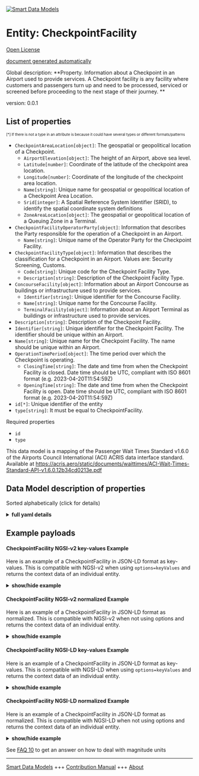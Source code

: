 <!-- 10-Header -->  
[![Smart Data Models](https://smartdatamodels.org/wp-content/uploads/2022/01/SmartDataModels_logo.png "Logo")](https://smartdatamodels.org)  
Entity: CheckpointFacility  
==========================<!-- /10-Header -->  
<!-- 15-License -->  
[Open License](https://github.com/smart-data-models//dataModel.ACRIS/blob/master/CheckpointFacility/LICENSE.md)  
[document generated automatically](https://docs.google.com/presentation/d/e/2PACX-1vTs-Ng5dIAwkg91oTTUdt8ua7woBXhPnwavZ0FxgR8BsAI_Ek3C5q97Nd94HS8KhP-r_quD4H0fgyt3/pub?start=false&loop=false&delayms=3000#slide=id.gb715ace035_0_60)  
<!-- /15-License -->  
<!-- 20-Description -->  
Global description: **Property. Information about a Checkpoint in an Airport used to provide services. A Checkpoint facility is any facility where customers and passengers turn up and need to be processed, serviced or screened before proceeding to the next stage of their journey. **  
version: 0.0.1  
<!-- /20-Description -->  
<!-- 30-PropertiesList -->  

## List of properties  

<sup><sub>[*] If there is not a type in an attribute is because it could have several types or different formats/patterns</sub></sup>  
- `CheckpointAreaLocation[object]`: The geospatial or geopolitical location of a Checkpoint.  	- `AirportElevation[object]`: The height of an Airport, above sea level.    
	- `Latitude[number]`: Coordinate of the latitude of the checkpoint area location.    
	- `Longitude[number]`: Coordinate of the longitude of the checkpoint area location.    
	- `Name[string]`: Unique name for geospatial or geopolitical location of a Checkpoint Area Location.    
	- `Srid[integer]`: A Spatial Reference System Identifier (SRID), to identify the spatial coordinate system definitions    
	- `ZoneAreaLocation[object]`: The geospatial or geopolitical location of a Queuing Zone in a Terminal.    
- `CheckpointFacilityOperatorParty[object]`: Information that describes the Party responsible for the operation of a Checkpoint in an Airport.  	- `Name[string]`: Unique name of the Operator Party for the Checkpoint Facility.    
- `CheckpointFacilityType[object]`: Information that describes the classification for a Checkpoint in an Airport. Values are: Security Screening, Customs.  	- `Code[string]`: Unique code for the Checkpoint Facility Type.    
	- `Description[string]`: Description of the Checkpoint Facility Type.    
- `ConcourseFacility[object]`: Information about an Airport Concourse as buildings or infrastructure used to provide services.  	- `Identifier[string]`: Unique identifier for the Concourse Facility.    
	- `Name[string]`: Unique name for the Concourse Facility.    
	- `TerminalFacility[object]`: Information about an Airport Terminal as buildings or infrastructure used to provide services.    
- `Description[string]`: Description of the Checkpoint Facility.  - `Identifier[string]`: Unique identifier for the Checkpoint Facility. The identifier should be unique within an Airport.  - `Name[string]`: Unique name for the Checkpoint Facility. The name should be unique within an Airport.  - `OperationTimePeriod[object]`: The time period over which the Checkpoint is operating.  	- `ClosingTime[string]`: The date and time from when the Checkpoint Facility is closed. Date time should be UTC, compliant with ISO 8601 format (e.g. 2023-04-20T11:54:59Z)    
	- `OpeningTime[string]`: The date and time from when the Checkpoint Facility is open. Date time should be UTC, compliant with ISO 8601 format (e.g. 2023-04-20T11:54:59Z)    
- `id[*]`: Unique identifier of the entity  - `type[string]`: It must be equal to CheckpointFacility.  <!-- /30-PropertiesList -->  
<!-- 35-RequiredProperties -->  
Required properties  
- `id`  - `type`  <!-- /35-RequiredProperties -->  
<!-- 40-RequiredProperties -->  
This data model is a mapping of the Passenger Wait Times Standard v1.6.0 of the Airports Council International (ACI) ACRIS data interface standard. Available at https://acris.aero/static/documents/waittimes/ACI-Wait-Times-Standard-API-v1.6.0.12b34cd0213e.pdf  
<!-- /40-RequiredProperties -->  
<!-- 50-DataModelHeader -->  
## Data Model description of properties  
Sorted alphabetically (click for details)  
<!-- /50-DataModelHeader -->  
<!-- 60-ModelYaml -->  
<details><summary><strong>full yaml details</strong></summary>    
```yaml  
CheckpointFacility:    
  description: 'Property. Information about a Checkpoint in an Airport used to provide services. A Checkpoint facility is any facility where customers and passengers turn up and need to be processed, serviced or screened before proceeding to the next stage of their journey. '    
  properties:    
    CheckpointAreaLocation:    
      description: The geospatial or geopolitical location of a Checkpoint.    
      properties:    
        AirportElevation:    
          description: 'The height of an Airport, above sea level.'    
          properties:    
            AirportElevationUnitOfMeasurement:    
              description: The unit of measure of the height of an Airport above sea level (FT for foot or M for metre).    
              properties:    
                Name:    
                  description: The name of the unit of measure for an Airport elevation above sea level.    
                  type: string    
                  x-ngsi:    
                    type: Property    
              type: object    
              x-ngsi:    
                type: Property    
            Name:    
              description: The name of an Airport elevation above sea level.    
              type: string    
              x-ngsi:    
                type: Property    
            Value:    
              description: The value of an Airport elevation above sea level.    
              type: number    
              x-ngsi:    
                type: Property    
          type: object    
          x-ngsi:    
            type: Property    
        Latitude:    
          description: Coordinate of the latitude of the checkpoint area location.    
          type: number    
          x-ngsi:    
            type: Property    
        Longitude:    
          description: Coordinate of the longitude of the checkpoint area location.    
          type: number    
          x-ngsi:    
            type: Property    
        Name:    
          description: Unique name for geospatial or geopolitical location of a Checkpoint Area Location.    
          type: string    
          x-ngsi:    
            type: Property    
        Srid:    
          description: 'A Spatial Reference System Identifier (SRID), to identify the spatial coordinate system definitions'    
          type: integer    
          x-ngsi:    
            type: Property    
        ZoneAreaLocation:    
          description: The geospatial or geopolitical location of a Queuing Zone in a Terminal.    
          properties:    
            Name:    
              description: Unique name for the Zone Area Location.    
              type: string    
              x-ngsi:    
                type: Property    
            TerminalAreaLocation:    
              description: The geospatial or geopolitical location of an Airport Terminal building.    
              properties:    
                AirportLocation:    
                  description: The geospatial or geopolitical location of an Airport.    
                  properties:    
                    Latitude:    
                      description: Coordinate for latitude of the Airport.    
                      type: number    
                      x-ngsi:    
                        type: Property    
                    Longitude:    
                      description: Coordinate for longitude of the Airport.    
                      type: number    
                      x-ngsi:    
                        type: Property    
                    Name:    
                      description: Unique name for the Airport Location.    
                      type: string    
                      x-ngsi:    
                        type: Property    
                    Srid:    
                      description: 'A Spatial Reference System Identifier (SRID), to identify the spatial coordinate system definitions.'    
                      type: number    
                      x-ngsi:    
                        type: Property    
                  type: object    
                  x-ngsi:    
                    type: Property    
                Name:    
                  description: Unique name for the Terminal Area Location.    
                  type: string    
                  x-ngsi:    
                    type: Property    
              type: object    
              x-ngsi:    
                type: Property    
          type: object    
          x-ngsi:    
            type: Property    
      type: object    
      x-ngsi:    
        type: Property    
    CheckpointFacilityOperatorParty:    
      description: Information that describes the Party responsible for the operation of a Checkpoint in an Airport.    
      properties:    
        Name:    
          description: Unique name of the Operator Party for the Checkpoint Facility.    
          type: string    
          x-ngsi:    
            type: Property    
      type: object    
      x-ngsi:    
        type: Property    
    CheckpointFacilityType:    
      description: 'Information that describes the classification for a Checkpoint in an Airport. Values are: Security Screening, Customs.'    
      properties:    
        Code:    
          description: Unique code for the Checkpoint Facility Type.    
          type: string    
          x-ngsi:    
            type: Property    
        Description:    
          description: Description of the Checkpoint Facility Type.    
          type: string    
          x-ngsi:    
            type: Property    
      type: object    
      x-ngsi:    
        type: Property    
    ConcourseFacility:    
      description: Information about an Airport Concourse as buildings or infrastructure used to provide services.    
      properties:    
        Identifier:    
          description: Unique identifier for the Concourse Facility.    
          type: string    
          x-ngsi:    
            type: Property    
        Name:    
          description: Unique name for the Concourse Facility.    
          type: string    
          x-ngsi:    
            type: Property    
        TerminalFacility:    
          description: Information about an Airport Terminal as buildings or infrastructure used to provide services.    
          properties:    
            AirportFacility:    
              description: Information about an Airport as buildings or infrastructure used to provide services.    
              properties:    
                IataCode:    
                  description: Three character IATA code for the Airport.    
                  type: string    
                  x-ngsi:    
                    type: Property    
                IcaoCode:    
                  description: Four character ICAO code for the Airport.    
                  type: string    
                  x-ngsi:    
                    type: Property    
                Name:    
                  description: Common name of the Airport.    
                  type: string    
                  x-ngsi:    
                    type: Property    
              type: object    
              x-ngsi:    
                type: Property    
            Identifier:    
              description: Unique identifier for the Terminal Facility.    
              type: string    
              x-ngsi:    
                type: Property    
            Name:    
              description: Unique name for the Terminal Facility.    
              type: string    
              x-ngsi:    
                type: Property    
          type: object    
          x-ngsi:    
            type: Property    
      type: object    
      x-ngsi:    
        type: Property    
    Description:    
      description: Description of the Checkpoint Facility.    
      type: string    
      x-ngsi:    
        type: Property    
    Identifier:    
      description: Unique identifier for the Checkpoint Facility. The identifier should be unique within an Airport.    
      type: string    
      x-ngsi:    
        type: Property    
    Name:    
      description: Unique name for the Checkpoint Facility. The name should be unique within an Airport.    
      type: string    
      x-ngsi:    
        type: Property    
    OperationTimePeriod:    
      description: The time period over which the Checkpoint is operating.    
      properties:    
        ClosingTime:    
          description: 'The date and time from when the Checkpoint Facility is closed. Date time should be UTC, compliant with ISO 8601 format (e.g. 2023-04-20T11:54:59Z)'    
          type: string    
          x-ngsi:    
            type: Property    
        OpeningTime:    
          description: 'The date and time from when the Checkpoint Facility is open. Date time should be UTC, compliant with ISO 8601 format (e.g. 2023-04-20T11:54:59Z)'    
          type: string    
          x-ngsi:    
            type: Property    
      type: object    
      x-ngsi:    
        type: Property    
    id:    
      anyOf:    
        - description: Identifier format of any NGSI entity    
          maxLength: 256    
          minLength: 1    
          pattern: ^[\w\-\.\{\}\$\+\*\[\]`|~^@!,:\\]+$    
          type: string    
          x-ngsi:    
            type: Property    
        - description: Identifier format of any NGSI entity    
          format: uri    
          type: string    
          x-ngsi:    
            type: Property    
      description: Unique identifier of the entity    
      x-ngsi:    
        type: Property    
    type:    
      description: It must be equal to CheckpointFacility.    
      enum:    
        - CheckpointFacility    
      type: string    
      x-ngsi:    
        type: Property    
  required:    
    - id    
    - type    
  type: object    
  x-derived-from: https://acris.aero/static/documents/waittimes/ACI-Wait-Times-API-Specification-v1.6.0.1c4ec122da9a.yaml    
  x-disclaimer: 'Redistribution and use in source and binary forms, with or without modification, are permitted  provided that the license conditions are met. Copyleft (c) 2022 Contributors to Smart Data Models Program'    
  x-license-url: https://github.com/smart-data-models/dataModel.ACRIS/blob/master/CheckpointFacility/LICENSE.md    
  x-model-schema: https://smart-data-models.github.io/dataModel.ACRIS/CheckpointFacility/schema.json    
  x-model-tags: ACRIS    
  x-version: 0.0.1    
```  
</details>    
<!-- /60-ModelYaml -->  
<!-- 70-MiddleNotes -->  
<!-- /70-MiddleNotes -->  
<!-- 80-Examples -->  
## Example payloads    
#### CheckpointFacility NGSI-v2 key-values Example    
Here is an example of a CheckpointFacility in JSON-LD format as key-values. This is compatible with NGSI-v2 when  using `options=keyValues` and returns the context data of an individual entity.  
<details><summary><strong>show/hide example</strong></summary>    
```json  
{  
  "id": "urn:ngsi-ld:CheckpointFacility:id:MMJG:16938337",  
  "type": "CheckpointFacility",  
  "Description": "control",  
  "Identifier": "control-1",  
  "Name": "",  
  "CheckpointAreaLocation": {  
    "Latitude": 40.42,  
    "Longitude": 3.708,  
    "Name": "gate 23",  
    "Srid": 0,  
    "AirportElevation": {  
      "Name": "",  
      "Value": 571.3,  
      "AirportElevationUnitOfMeasurement": {  
        "Name": "Mater"  
      }  
    },  
    "ZoneAreaLocation": {  
      "Name": "",  
      "TerminalAreaLocation": {  
        "Name": "",  
        "AirportLocation": {  
          "Latitude": 40.42,  
          "Longitude": 3.708,  
          "Name": "gate 23",  
          "Srid": 534  
        }  
      }  
    }  
  },  
  "CheckpointFacilityOperatorParty": {  
    "Name": ""  
  },  
  "CheckpointFacilityType": {  
    "Code": "",  
    "Description": ""  
  },  
  "ConcourseFacility": {  
    "Identifier": "",  
    "Name": "",  
    "TerminalFacility": {  
      "Identifier": "terminal 1",  
      "Name": "",  
      "AirportFacility": {  
        "IataCode": "BMA",  
        "IcaoCode": "ESSB",  
        "Name": ""  
      }  
    }  
  },  
  "OperationTimePeriod": {  
    "ClosingTime": "23:59:00Z",  
    "OpeningTime": "00:00:00Z"  
  }  
}  
```  
</details>  
#### CheckpointFacility NGSI-v2 normalized Example    
Here is an example of a CheckpointFacility in JSON-LD format as normalized. This is compatible with NGSI-v2 when not using options and returns the context data of an individual entity.  
<details><summary><strong>show/hide example</strong></summary>    
```json  
{  
  "id": "urn:ngsi-ld:CheckpointFacility:id:MGZO:29576657",  
  "type": "CheckpointFacility",  
  "Description": {  
    "type": "Text",  
    "value": "control"  
  },  
  "Identifier": {  
    "type": "Text",  
    "value": "Ba/B"  
  },  
  "Name": {  
    "type": "Text",  
    "value": ""  
  },  
  "CheckpointAreaLocation": {  
    "type": "Text",  
    "value": {  
      "Latitude": 8.0,  
      "Longitude": 5.1,  
      "Name": "gate 23",  
      "Srid": 441,  
      "AirportElevation": {  
        "Name": "",  
        "Value": 125.3,  
        "AirportElevationUnitOfMeasurement": {  
          "Name": "Meters"  
        }  
      },  
      "ZoneAreaLocation": {  
        "Name": "",  
        "TerminalAreaLocation": {  
          "Name": "",  
          "AirportLocation": {  
            "Latitude": 0.9,  
            "Longitude": 5.3,  
            "Name": "gate 23",  
            "Srid": 175  
          }  
        }  
      }  
    }  
  },  
  "CheckpointFacilityOperatorParty": {  
    "type": "StructuredValue",  
    "value": {  
      "Name": ""  
    }  
  },  
  "CheckpointFacilityType": {  
    "type": "StructuredValue",  
    "value": {  
      "Code": "",  
      "Description": ""  
    }  
  },  
  "ConcourseFacility": {  
    "type": "StructuredValue",  
    "value": {  
      "Identifier": "",  
      "Name": "",  
      "TerminalFacility": {  
        "Identifier": "terminal 1",  
        "Name": "",  
        "AirportFacility": {  
          "IataCode": "BMA",  
          "IcaoCode": "ESSB",  
          "Name": ""  
        }  
      }  
    }  
  },  
  "OperationTimePeriod": {  
    "type": "StructuredValue",  
    "value": {  
      "ClosingTime": "23:59:00Z",  
      "OpeningTime": "00:00:00Z"  
    }  
  },  
  "@context": [  
    "https://raw.githubusercontent.com/smart-data-models/dataModel.ACRIS/master/context.jsonld"  
  ]  
}  
```  
</details>  
#### CheckpointFacility NGSI-LD key-values Example    
Here is an example of a CheckpointFacility in JSON-LD format as key-values. This is compatible with NGSI-LD when  using `options=keyValues` and returns the context data of an individual entity.  
<details><summary><strong>show/hide example</strong></summary>    
```json  
{  
  "id": "urn:ngsi-ld:CheckpointFacility:id:MMJG:16938337",  
  "type": "CheckpointFacility",  
  "Description": "control",  
  "Identifier": "control-1",  
  "Name": "",  
  "CheckpointAreaLocation": {  
    "Latitude": 40.42,  
    "Longitude": 3.708,  
    "Name": "gate 23",  
    "Srid": 0,  
    "AirportElevation": {  
      "Name": "",  
      "Value": 571.3,  
      "AirportElevationUnitOfMeasurement": {  
        "Name": "Mater"  
      }  
    },  
    "ZoneAreaLocation": {  
      "Name": "",  
      "TerminalAreaLocation": {  
        "Name": "",  
        "AirportLocation": {  
          "Latitude": 40.42,  
          "Longitude": 3.708,  
          "Name": "gate 23",  
          "Srid": 534  
        }  
      }  
    }  
  },  
  "CheckpointFacilityOperatorParty": {  
    "Name": ""  
  },  
  "CheckpointFacilityType": {  
    "Code": "",  
    "Description": ""  
  },  
  "ConcourseFacility": {  
    "Identifier": "",  
    "Name": "",  
    "TerminalFacility": {  
      "Identifier": "terminal 1",  
      "Name": "",  
      "AirportFacility": {  
        "IataCode": "BMA",  
        "IcaoCode": "ESSB",  
        "Name": ""  
      }  
    }  
  },  
  "OperationTimePeriod": {  
    "ClosingTime": "23:59:00Z",  
    "OpeningTime": "00:00:00Z"  
  },  
  "@context": [  
    "https://raw.githubusercontent.com/smart-data-models/dataModel.ACRIS/master/context.jsonld"  
  ]  
}  
```  
</details>  
#### CheckpointFacility NGSI-LD normalized Example    
Here is an example of a CheckpointFacility in JSON-LD format as normalized. This is compatible with NGSI-LD when not using options and returns the context data of an individual entity.  
<details><summary><strong>show/hide example</strong></summary>    
```json  
{  
  "id": "urn:ngsi-ld:CheckpointFacility:id:MGZO:29576657",  
  "type": "CheckpointFacility",  
  "Description": {  
    "type": "Property",  
    "value": "control"  
  },  
  "Identifier": {  
    "type": "Property",  
    "value": "control-1"  
  },  
  "Name": {  
    "type": "Property",  
    "value": ""  
  },  
  "CheckpointAreaLocation": {  
    "type": "Property",  
    "value": {  
      "Latitude": 8.0,  
      "Longitude": 5.1,  
      "Name": "gate 23",  
      "Srid": 0,  
      "AirportElevation": {  
        "Name": "",  
        "Value": 125.3,  
        "AirportElevationUnitOfMeasurement": {  
          "Name": "Meters"  
        }  
      },  
      "ZoneAreaLocation": {  
        "Name": "",  
        "TerminalAreaLocation": {  
          "Name": "",  
          "AirportLocation": {  
            "Latitude": 40.42,  
            "Longitude": 3.708,  
            "Name": "gate 23",  
            "Srid": 534  
          }  
        }  
      }  
    }  
  },  
  "CheckpointFacilityOperatorParty": {  
    "type": "Property",  
    "value": {  
      "Name": ""  
    }  
  },  
  "CheckpointFacilityType": {  
    "type": "Property",  
    "value": {  
      "Code": "",  
      "Description": ""  
    }  
  },  
  "ConcourseFacility": {  
    "type": "Property",  
    "value": {  
      "Identifier": "",  
      "Name": "",  
      "TerminalFacility": {  
        "Identifier": "terminal-1",  
        "Name": "",  
        "AirportFacility": {  
          "IataCode": "BMA",  
          "IcaoCode": "ESSB",  
          "Name": ""  
        }  
      }  
    }  
  },  
  "OperationTimePeriod": {  
    "type": "Property",  
    "value": {  
      "ClosingTime": "23:59:00Z",  
      "OpeningTime": "00:00:00Z"  
    }  
  },  
  "@context": [  
    "https://raw.githubusercontent.com/smart-data-models/dataModel.ACRIS/master/context.jsonld"  
  ]  
}  
```  
</details><!-- /80-Examples -->  
<!-- 90-FooterNotes -->  
<!-- /90-FooterNotes -->  
<!-- 95-Units -->  
See [FAQ 10](https://smartdatamodels.org/index.php/faqs/) to get an answer on how to deal with magnitude units  
<!-- /95-Units -->  
<!-- 97-LastFooter -->  
---  
[Smart Data Models](https://smartdatamodels.org) +++ [Contribution Manual](https://bit.ly/contribution_manual) +++ [About](https://bit.ly/Introduction_SDM)<!-- /97-LastFooter -->  

